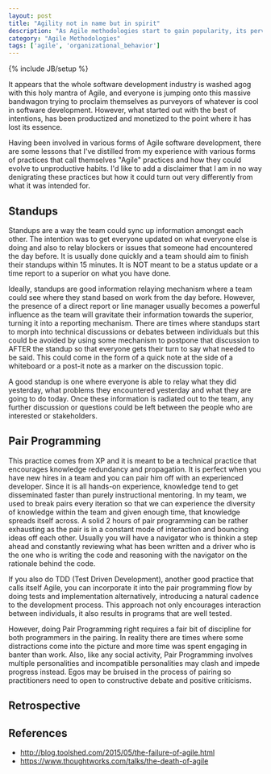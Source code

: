 ```yaml
---
layout: post
title: "Agility not in name but in spirit"
description: "As Agile methodologies start to gain popularity, its pervasive use is diluting the meaning of Agile"
category: "Agile Methodologies" 
tags: ['agile', 'organizational_behavior']
---
```

{% include JB/setup %}

It appears that the whole software development industry is washed agog with this holy mantra of Agile, and everyone is jumping onto this massive bandwagon trying to proclaim themselves as purveyors of whatever is cool in software development. However, what started out with the best of intentions, has been productized and monetized to the point where it has lost its essence.

<!--more--> 

Having been involved in various forms of Agile software development, there are some lessons that I've distilled from my experience with various forms of practices that call themselves "Agile" practices and how they could evolve to unproductive habits. I'd like to add a disclaimer that I am in no way denigrating these practices but how it could turn out very differently from what it was intended for.

Standups
--------
Standups are a way the team could sync up information amongst each other. The intention was to get everyone updated on what everyone else is doing and also to relay blockers or issues that someone had encountered the day before. It is usually done quickly and a team should aim to finish their standups within 15 minutes. It is NOT meant to be a status update or a time report to a superior on what you have done.

Ideally, standups are good information relaying mechanism where a team could see where they stand based on work from the day before. However, the presence of a direct report or line manager usually becomes a powerful influence as the team will gravitate their information towards the superior, turning it into a reporting mechanism. There are times where standups start to morph into technical discussions or debates between individuals but this could be avoided by using some mechanism to postpone that discussion to AFTER the standup so that everyone gets their turn to say what needed to be said. This could come in the form of a quick note at the side of a whiteboard or a post-it note as a marker on the discussion topic.

A good standup is one where everyone is able to relay what they did yesterday, what problems they encountered yesterday and what they are going to do today. Once these information is radiated out to the team, any further discussion or questions could be left between the people who are interested or stakeholders. 

Pair Programming
----------------
This practice comes from XP and it is meant to be a technical practice that encourages knowledge redundancy and propagation. It is perfect when you have new hires in a team and you can pair him off with an experienced developer. Since it is all hands-on experience, knowledge tend to get disseminated faster than purely instructional mentoring. In my team, we used to break pairs every iteration so that we can experience the diversity of knowledge within the team and given enough time, that knowledge spreads itself across. A solid 2 hours of pair programming can be rather exhausting as the pair is in a constant mode of interaction and bouncing ideas off each other. Usually you will have a navigator who is thinkin a step ahead and constantly reviewing what has been written and a driver who is the one who is writing the code and reasoning with the navigator on the rationale behind the code.

If you also do TDD (Test Driven Development), another good practice that calls itself Agile, you can incorporate it into the pair programming flow by doing tests and implementation alternatively, introducing a natural cadence to the development process. This approach not only encourages interaction between individuals, it also results in programs that are well tested.

However, doing Pair Programming right requires a fair bit of discipline for both programmers in the pairing. In reality there are times where some distractions come into the picture and more time was spent engaging in banter than work. Also, like any social activity, Pair Programming involves multiple personalities and incompatible personalities may clash and impede progress instead. Egos may be bruised in the process of pairing so practitioners need to open to constructive debate and positive criticisms.

Retrospective
-------------
 

References
----------
* http://blog.toolshed.com/2015/05/the-failure-of-agile.html
* https://www.thoughtworks.com/talks/the-death-of-agile
